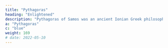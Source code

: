 ```yaml
---
title: "Pythagoras"
heading: "Enlightened"
description: "Pythagoras of Samos was an ancient Ionian Greek philosopher whose teachings influenced Plato, Aristotle, and subsequently Western philosophy"
a: "Pythagoras"
c: "blue"
weight: 169
# date: 2022-05-10
---
```


<!-- 2022-01-29 -->
<!-- # He made his teachings mysterious so as to not let it be used for evil. We solve this by unlocking his works while using machine learning to filter out those with bad intentions. He is one of the foundations of Material Superphysics, aside from Descartes and Kepler -->

<!-- (c.570 – c.495 BC) -->